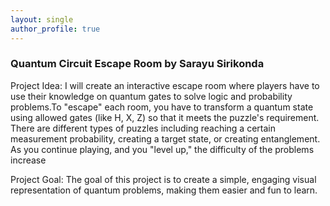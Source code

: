 ```yaml
---
layout: single
author_profile: true
---
```


### Quantum Circuit Escape Room by Sarayu Sirikonda

Project Idea:
I will create an interactive escape room where players have to use their knowledge on quantum gates to solve logic and probability problems.To "escape" each room, you have to transform a quantum state using allowed gates (like H, X, Z) so that it meets the puzzle's requirement. There are different types of puzzles including reaching a certain measurement probability, creating a target state, or creating entanglement. As you continue playing, and you "level up," the difficulty of the problems increase

Project Goal:
The goal of this project is to create a simple, engaging visual representation of quantum problems, making them easier and fun to learn.
